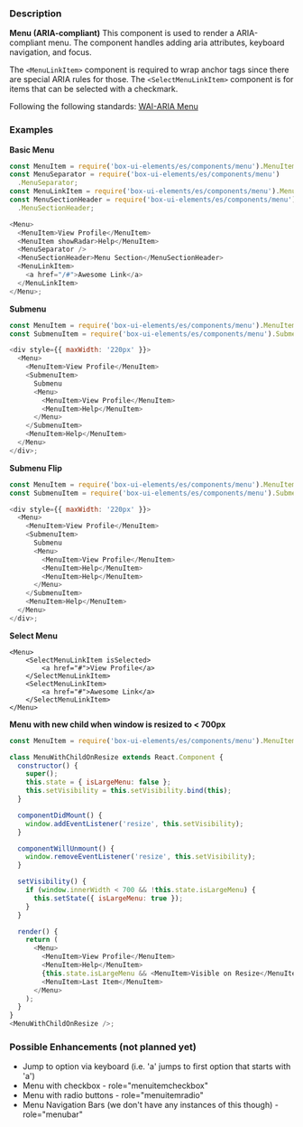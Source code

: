 ### Description

**Menu (ARIA-compliant)**
This component is used to render a ARIA-compliant menu.
The component handles adding aria attributes, keyboard navigation, and focus.

The `<MenuLinkItem>` component is required to wrap anchor tags since there are special ARIA rules for those.
The `<SelectMenuLinkItem>` component is for items that can be selected with a checkmark.

Following the following standards: [WAI-ARIA Menu](https://www.w3.org/TR/wai-aria-practices-1.1/#menu)

### Examples

**Basic Menu**

```js
const MenuItem = require('box-ui-elements/es/components/menu').MenuItem;
const MenuSeparator = require('box-ui-elements/es/components/menu')
  .MenuSeparator;
const MenuLinkItem = require('box-ui-elements/es/components/menu').MenuLinkItem;
const MenuSectionHeader = require('box-ui-elements/es/components/menu')
  .MenuSectionHeader;

<Menu>
  <MenuItem>View Profile</MenuItem>
  <MenuItem showRadar>Help</MenuItem>
  <MenuSeparator />
  <MenuSectionHeader>Menu Section</MenuSectionHeader>
  <MenuLinkItem>
    <a href="/#">Awesome Link</a>
  </MenuLinkItem>
</Menu>;
```

**Submenu**

```js
const MenuItem = require('box-ui-elements/es/components/menu').MenuItem;
const SubmenuItem = require('box-ui-elements/es/components/menu').SubmenuItem;

<div style={{ maxWidth: '220px' }}>
  <Menu>
    <MenuItem>View Profile</MenuItem>
    <SubmenuItem>
      Submenu
      <Menu>
        <MenuItem>View Profile</MenuItem>
        <MenuItem>Help</MenuItem>
      </Menu>
    </SubmenuItem>
    <MenuItem>Help</MenuItem>
  </Menu>
</div>;
```

**Submenu Flip**

```js
const MenuItem = require('box-ui-elements/es/components/menu').MenuItem;
const SubmenuItem = require('box-ui-elements/es/components/menu').SubmenuItem;

<div style={{ maxWidth: '220px' }}>
  <Menu>
    <MenuItem>View Profile</MenuItem>
    <SubmenuItem>
      Submenu
      <Menu>
        <MenuItem>View Profile</MenuItem>
        <MenuItem>Help</MenuItem>
        <MenuItem>Help</MenuItem>
      </Menu>
    </SubmenuItem>
    <MenuItem>Help</MenuItem>
  </Menu>
</div>;
```

**Select Menu**

```
<Menu>
    <SelectMenuLinkItem isSelected>
        <a href="#">View Profile</a>
    </SelectMenuLinkItem>
    <SelectMenuLinkItem>
        <a href="#">Awesome Link</a>
    </SelectMenuLinkItem>
</Menu>
```

**Menu with new child when window is resized to < 700px**

```js
const MenuItem = require('box-ui-elements/es/components/menu').MenuItem;

class MenuWithChildOnResize extends React.Component {
  constructor() {
    super();
    this.state = { isLargeMenu: false };
    this.setVisibility = this.setVisibility.bind(this);
  }

  componentDidMount() {
    window.addEventListener('resize', this.setVisibility);
  }

  componentWillUnmount() {
    window.removeEventListener('resize', this.setVisibility);
  }

  setVisibility() {
    if (window.innerWidth < 700 && !this.state.isLargeMenu) {
      this.setState({ isLargeMenu: true });
    }
  }

  render() {
    return (
      <Menu>
        <MenuItem>View Profile</MenuItem>
        <MenuItem>Help</MenuItem>
        {this.state.isLargeMenu && <MenuItem>Visible on Resize</MenuItem>}
        <MenuItem>Last Item</MenuItem>
      </Menu>
    );
  }
}
<MenuWithChildOnResize />;
```

### Possible Enhancements (not planned yet)

- Jump to option via keyboard (i.e. 'a' jumps to first option that starts with 'a')
- Menu with checkbox - role="menuitemcheckbox"
- Menu with radio buttons - role="menuitemradio"
- Menu Navigation Bars (we don't have any instances of this though) - role="menubar"

